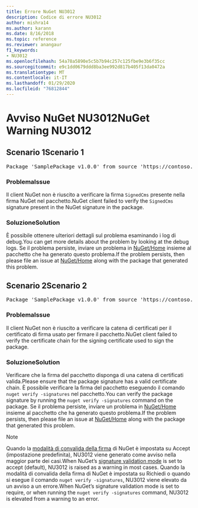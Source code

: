 ```yaml
---
title: Errore NuGet NU3012
description: Codice di errore NU3012
author: mishra14
ms.author: karann
ms.date: 8/16/2018
ms.topic: reference
ms.reviewer: anangaur
f1_keywords:
- NU3012
ms.openlocfilehash: 54a78a5890e5c5b7b94c257c125fbe9e3b6f35cc
ms.sourcegitcommit: e9c1dd0679ddd8ba3ee992d817b405f13da0472a
ms.translationtype: MT
ms.contentlocale: it-IT
ms.lasthandoff: 01/29/2020
ms.locfileid: "76812844"
---
```

# <a name="nuget-warning-nu3012"></a><span data-ttu-id="2e349-103">Avviso NuGet NU3012</span><span class="sxs-lookup"><span data-stu-id="2e349-103">NuGet Warning NU3012</span></span>

## <a name="scenario-1"></a><span data-ttu-id="2e349-104">Scenario 1</span><span class="sxs-lookup"><span data-stu-id="2e349-104">Scenario 1</span></span>

<pre>Package 'SamplePackage v1.0.0' from source 'https://contoso.com/index.json': The primary signature validation failed.</pre>

### <a name="issue"></a><span data-ttu-id="2e349-105">Problema</span><span class="sxs-lookup"><span data-stu-id="2e349-105">Issue</span></span>

<span data-ttu-id="2e349-106">Il client NuGet non è riuscito a verificare la firma `SignedCms` presente nella firma NuGet nel pacchetto.</span><span class="sxs-lookup"><span data-stu-id="2e349-106">NuGet client failed to verify the `SignedCms` signature present in the NuGet signature in the package.</span></span>


### <a name="solution"></a><span data-ttu-id="2e349-107">Soluzione</span><span class="sxs-lookup"><span data-stu-id="2e349-107">Solution</span></span>

<span data-ttu-id="2e349-108">È possibile ottenere ulteriori dettagli sul problema esaminando i log di debug.</span><span class="sxs-lookup"><span data-stu-id="2e349-108">You can get more details about the problem by looking at the debug logs.</span></span> <span data-ttu-id="2e349-109">Se il problema persiste, inviare un problema in [NuGet/Home](https://github.com/NuGet/Home/issues) insieme al pacchetto che ha generato questo problema.</span><span class="sxs-lookup"><span data-stu-id="2e349-109">If the problem persists, then please file an issue at [NuGet/Home](https://github.com/NuGet/Home/issues) along with the package that generated this problem.</span></span>



## <a name="scenario-2"></a><span data-ttu-id="2e349-110">Scenario 2</span><span class="sxs-lookup"><span data-stu-id="2e349-110">Scenario 2</span></span>

<pre>Package 'SamplePackage v1.0.0' from source 'https://contoso.com/index.json': The primary signature found a chain building issue:  A certificate chain processed, but terminated in a root certificate which is not trusted by the trust provider.</pre>

### <a name="issue"></a><span data-ttu-id="2e349-111">Problema</span><span class="sxs-lookup"><span data-stu-id="2e349-111">Issue</span></span>

<span data-ttu-id="2e349-112">Il client NuGet non è riuscito a verificare la catena di certificati per il certificato di firma usato per firmare il pacchetto.</span><span class="sxs-lookup"><span data-stu-id="2e349-112">NuGet client failed to verify the certificate chain for the signing certificate used to sign the package.</span></span>


### <a name="solution"></a><span data-ttu-id="2e349-113">Soluzione</span><span class="sxs-lookup"><span data-stu-id="2e349-113">Solution</span></span>

<span data-ttu-id="2e349-114">Verificare che la firma del pacchetto disponga di una catena di certificati valida.</span><span class="sxs-lookup"><span data-stu-id="2e349-114">Please ensure that the package signature has a valid certificate chain.</span></span> <span data-ttu-id="2e349-115">È possibile verificare la firma del pacchetto eseguendo il comando `nuget verify -signatures` nel pacchetto.</span><span class="sxs-lookup"><span data-stu-id="2e349-115">You can verify the package signature by running the `nuget verify -signatures` command on the package.</span></span> <span data-ttu-id="2e349-116">Se il problema persiste, inviare un problema in [NuGet/Home](https://github.com/NuGet/Home/issues) insieme al pacchetto che ha generato questo problema.</span><span class="sxs-lookup"><span data-stu-id="2e349-116">If the problem persists, then please file an issue at [NuGet/Home](https://github.com/NuGet/Home/issues) along with the package that generated this problem.</span></span>


> [!Note]
> <span data-ttu-id="2e349-117">Quando la [modalità di convalida della firma](../../consume-packages/installing-signed-packages.md#configure-package-signature-requirements) di NuGet è impostata su Accept (impostazione predefinita), NU3012 viene generato come avviso nella maggior parte dei casi.</span><span class="sxs-lookup"><span data-stu-id="2e349-117">When NuGet’s [signature validation mode](../../consume-packages/installing-signed-packages.md#configure-package-signature-requirements) is set to accept (default), NU3012 is raised as a warning in most cases.</span></span> <span data-ttu-id="2e349-118">Quando la modalità di convalida della firma di NuGet è impostata su Richiedi o quando si esegue il comando `nuget verify -signatures`, NU3012 viene elevato da un avviso a un errore.</span><span class="sxs-lookup"><span data-stu-id="2e349-118">When NuGet’s signature validation mode is set to require, or when running the `nuget verify -signatures` command, NU3012 is elevated from a warning to an error.</span></span> 
